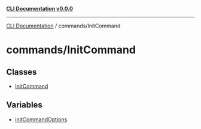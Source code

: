 [**CLI Documentation v0.0.0**](../../README.md)

***

[CLI Documentation](../../modules.md) / commands/InitCommand

# commands/InitCommand

## Classes

- [InitCommand](classes/InitCommand.md)

## Variables

- [initCommandOptions](variables/initCommandOptions.md)
